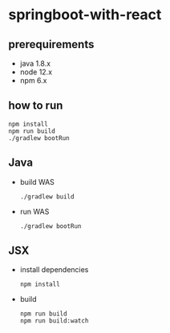 # springboot-with-react

## prerequirements

- java 1.8.x
- node 12.x
- npm 6.x


## how to run

```
npm install
npm run build
./gradlew bootRun
```


## Java

- build WAS
  ```
  ./gradlew build
  ```

- run WAS
  ```
  ./gradlew bootRun
  ```


## JSX

- install dependencies
  ```
  npm install
  ```

- build
  ```
  npm run build
  npm run build:watch
  ```
